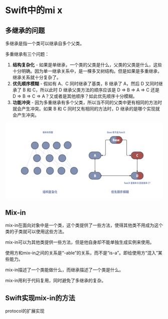 # Swift中的mi x

## 多继承的问题

多继承是指一个类可以继承自多个父类。

多重继承有三个问题：

1. **结构复杂化** - 如果是单继承，一个类的父类是什么，父类的父类是什么，这些十分明确。因为单一继承关系中，是一棵多叉树结构。但是如果是多重继承，继承关系就十分复杂了。
2. **优先顺序模糊** - 假如有 A、C 同时继承了基类，B 继承了 A，然后 D 又同时继承了 B 和 C，所以此时 D 继承父类方法的顺序应该是 D ⇒ B ⇒ A ⇒ C 还是 D ⇒ B ⇒ C ⇒ A？又或者是其他顺序？如此优先顺序十分模糊。
3. **功能冲突** - 因为多重继承有多个父类，所以当不同的父类中更有相同的方法时就会产生冲突。如果 B 和 C 同时又有相同的方法时，D 继承的是哪个实现就会产生冲突。

![多继承的问题](<../.gitbook/assets/image (6).png>)

## Mix-in

mix-in在面向对象中是一个类，这个类提供了一些方法，使得其他类不用成为这个类的子类就可以使用这些方法。

mix-in可以为其他类提供一些方法，但是他自身却不能单独生成实例来使用。

使用方和mix-in之间的关系是“-able”的关系，而不是“is-a”。即给使用方“混入”某些能力。

mix-in描述了一个类能做什么，而继承描述了一个类是什么。

mix-in用利于代码复用，同时避免了多继承的复杂。

## Swift实现mix-in的方法

protocol的扩展实现
